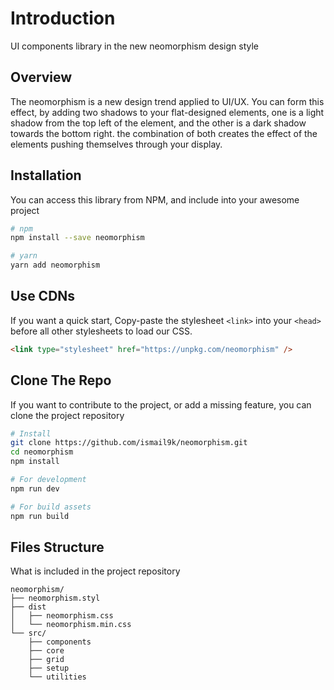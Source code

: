 # Introduction

UI components library in the new neomorphism design style

## Overview

The neomorphism is a new design trend applied to UI/UX. You can form this effect, by adding two shadows to your flat-designed elements, one is a light shadow from the top left of the element, and the other is a dark shadow towards the bottom right. the combination of both creates the effect of the elements pushing themselves through your display.

## Installation

You can access this library from NPM, and include into your awesome project

```bash
# npm
npm install --save neomorphism

# yarn
yarn add neomorphism
```

## Use CDNs

If you want a quick start, Copy-paste the stylesheet `<link>` into your `<head>` before all other stylesheets to load our CSS.

```html
<link type="stylesheet" href="https://unpkg.com/neomorphism" />
```

## Clone The Repo

If you want to contribute to the project, or add a missing feature, you can clone the project repository

```bash
# Install
git clone https://github.com/ismail9k/neomorphism.git
cd neomorphism
npm install

# For development
npm run dev

# For build assets
npm run build
```

## Files Structure

What is included in the project repository

```
neomorphism/
├── neomorphism.styl
├── dist
│   ├── neomorphism.css
│   └── neomorphism.min.css
└── src/
    ├── components
    ├── core
    ├── grid
    ├── setup
    └── utilities
```

